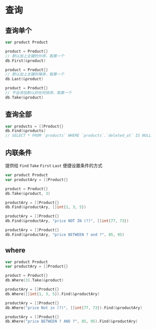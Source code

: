 # 查询


## 查询单个

```go hl_lines="4 5 8 9 12 13"
var product Product

product = Product{}
// 默认加上主键的升序，取第一个
db.First(&product)

product = Product{}
// 默认加上主键的降序，取第一个
db.Last(&product)

product = Product{}
// 不会添加默认的任何排序，取第一个
db.Take(&product)
```


## 查询全部

```go hl_lines="2"
var products = []Product{}
db.Find(&products)
// SELECT * FROM `products` WHERE `products`.`deleted_at` IS NULL
```


## 内联条件

提供给 `Find` `Take` `First` `Last` 便捷设置条件的方式

```go
var product Product
var productAry = []Product{}

product = Product{}
db.Take(&product, 3)

productAry = []Product{}
db.Find(&productAry, []int{1, 3, 5})

productAry = []Product{}
db.Find(&productAry, "price NOT IN (?)", []int{77, 73})

productAry = []Product{}
db.Find(&productAry, "price BETWEEN ? and ?", 85, 95)
```


## where

```go
var product Product
var productAry = []Product{}

product = Product{}
db.Where(3).Take(&product)

productAry = []Product{}
db.Where([]int{1, 3, 5}).Find(&productAry)

productAry = []Product{}
db.Where("price Not in (?)", []int{77, 73}).Find(&productAry)

productAry = []Product{}
db.Where("price BETWEEN ? AND ?", 85, 95).Find(&productAry)
```